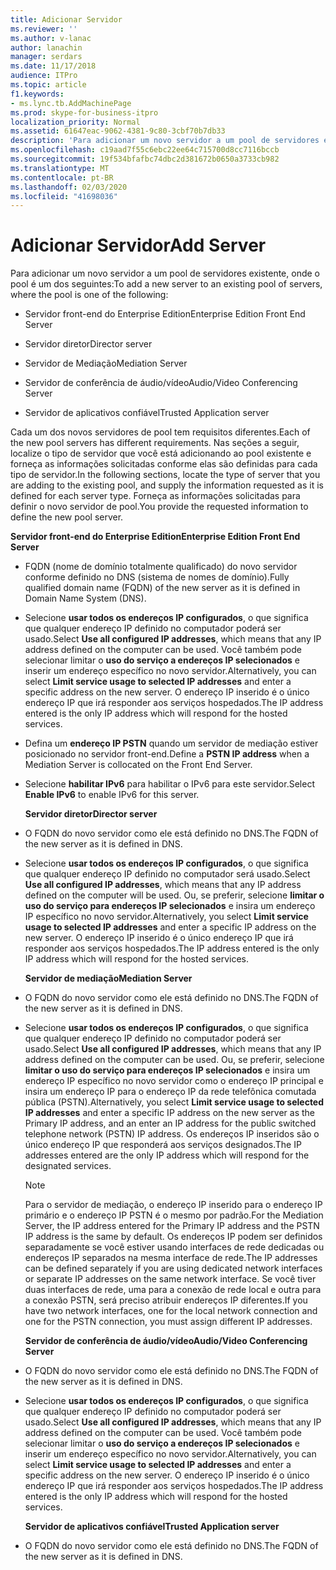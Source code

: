 ```yaml
---
title: Adicionar Servidor
ms.reviewer: ''
ms.author: v-lanac
author: lanachin
manager: serdars
ms.date: 11/17/2018
audience: ITPro
ms.topic: article
f1.keywords:
- ms.lync.tb.AddMachinePage
ms.prod: skype-for-business-itpro
localization_priority: Normal
ms.assetid: 61647eac-9062-4381-9c80-3cbf70b7db33
description: 'Para adicionar um novo servidor a um pool de servidores existente, onde o pool é um dos seguintes:'
ms.openlocfilehash: c19aad7f55c6ebc22ee64c715700d8cc7116bccb
ms.sourcegitcommit: 19f534bfafbc74dbc2d381672b0650a3733cb982
ms.translationtype: MT
ms.contentlocale: pt-BR
ms.lasthandoff: 02/03/2020
ms.locfileid: "41698036"
---
```

# <a name="add-server"></a><span data-ttu-id="93074-103">Adicionar Servidor</span><span class="sxs-lookup"><span data-stu-id="93074-103">Add Server</span></span>
 
<span data-ttu-id="93074-104">Para adicionar um novo servidor a um pool de servidores existente, onde o pool é um dos seguintes:</span><span class="sxs-lookup"><span data-stu-id="93074-104">To add a new server to an existing pool of servers, where the pool is one of the following:</span></span>
  
- <span data-ttu-id="93074-105">Servidor front-end do Enterprise Edition</span><span class="sxs-lookup"><span data-stu-id="93074-105">Enterprise Edition Front End Server</span></span>
    
- <span data-ttu-id="93074-106">Servidor diretor</span><span class="sxs-lookup"><span data-stu-id="93074-106">Director server</span></span>
    
- <span data-ttu-id="93074-107">Servidor de Mediação</span><span class="sxs-lookup"><span data-stu-id="93074-107">Mediation Server</span></span>
    
- <span data-ttu-id="93074-108">Servidor de conferência de áudio/vídeo</span><span class="sxs-lookup"><span data-stu-id="93074-108">Audio/Video Conferencing Server</span></span>
    
- <span data-ttu-id="93074-109">Servidor de aplicativos confiável</span><span class="sxs-lookup"><span data-stu-id="93074-109">Trusted Application server</span></span>
    
<span data-ttu-id="93074-110">Cada um dos novos servidores de pool tem requisitos diferentes.</span><span class="sxs-lookup"><span data-stu-id="93074-110">Each of the new pool servers has different requirements.</span></span> <span data-ttu-id="93074-111">Nas seções a seguir, localize o tipo de servidor que você está adicionando ao pool existente e forneça as informações solicitadas conforme elas são definidas para cada tipo de servidor.</span><span class="sxs-lookup"><span data-stu-id="93074-111">In the following sections, locate the type of server that you are adding to the existing pool, and supply the information requested as it is defined for each server type.</span></span> <span data-ttu-id="93074-112">Forneça as informações solicitadas para definir o novo servidor de pool.</span><span class="sxs-lookup"><span data-stu-id="93074-112">You provide the requested information to define the new pool server.</span></span>
  
 <span data-ttu-id="93074-113">**Servidor front-end do Enterprise Edition**</span><span class="sxs-lookup"><span data-stu-id="93074-113">**Enterprise Edition Front End Server**</span></span>
  
- <span data-ttu-id="93074-114">FQDN (nome de domínio totalmente qualificado) do novo servidor conforme definido no DNS (sistema de nomes de domínio).</span><span class="sxs-lookup"><span data-stu-id="93074-114">Fully qualified domain name (FQDN) of the new server as it is defined in Domain Name System (DNS).</span></span>
    
- <span data-ttu-id="93074-115">Selecione **usar todos os endereços IP configurados**, o que significa que qualquer endereço IP definido no computador poderá ser usado.</span><span class="sxs-lookup"><span data-stu-id="93074-115">Select **Use all configured IP addresses**, which means that any IP address defined on the computer can be used.</span></span> <span data-ttu-id="93074-116">Você também pode selecionar limitar o **uso do serviço a endereços IP selecionados** e inserir um endereço específico no novo servidor.</span><span class="sxs-lookup"><span data-stu-id="93074-116">Alternatively, you can select **Limit service usage to selected IP addresses** and enter a specific address on the new server.</span></span> <span data-ttu-id="93074-117">O endereço IP inserido é o único endereço IP que irá responder aos serviços hospedados.</span><span class="sxs-lookup"><span data-stu-id="93074-117">The IP address entered is the only IP address which will respond for the hosted services.</span></span>
    
- <span data-ttu-id="93074-118">Defina um **endereço IP PSTN** quando um servidor de mediação estiver posicionado no servidor front-end.</span><span class="sxs-lookup"><span data-stu-id="93074-118">Define a **PSTN IP address** when a Mediation Server is collocated on the Front End Server.</span></span>
    
- <span data-ttu-id="93074-119">Selecione **habilitar IPv6** para habilitar o IPv6 para este servidor.</span><span class="sxs-lookup"><span data-stu-id="93074-119">Select **Enable IPv6** to enable IPv6 for this server.</span></span>
    
  <span data-ttu-id="93074-120">**Servidor diretor**</span><span class="sxs-lookup"><span data-stu-id="93074-120">**Director server**</span></span>
  
- <span data-ttu-id="93074-121">O FQDN do novo servidor como ele está definido no DNS.</span><span class="sxs-lookup"><span data-stu-id="93074-121">The FQDN of the new server as it is defined in DNS.</span></span>
    
- <span data-ttu-id="93074-122">Selecione **usar todos os endereços IP configurados**, o que significa que qualquer endereço IP definido no computador será usado.</span><span class="sxs-lookup"><span data-stu-id="93074-122">Select **Use all configured IP addresses**, which means that any IP address defined on the computer will be used.</span></span> <span data-ttu-id="93074-123">Ou, se preferir, selecione **limitar o uso do serviço para endereços IP selecionados** e insira um endereço IP específico no novo servidor.</span><span class="sxs-lookup"><span data-stu-id="93074-123">Alternatively, you select **Limit service usage to selected IP addresses** and enter a specific IP address on the new server.</span></span> <span data-ttu-id="93074-124">O endereço IP inserido é o único endereço IP que irá responder aos serviços hospedados.</span><span class="sxs-lookup"><span data-stu-id="93074-124">The IP address entered is the only IP address which will respond for the hosted services.</span></span>
    
  <span data-ttu-id="93074-125">**Servidor de mediação**</span><span class="sxs-lookup"><span data-stu-id="93074-125">**Mediation Server**</span></span>
  
- <span data-ttu-id="93074-126">O FQDN do novo servidor como ele está definido no DNS.</span><span class="sxs-lookup"><span data-stu-id="93074-126">The FQDN of the new server as it is defined in DNS.</span></span>
    
- <span data-ttu-id="93074-127">Selecione **usar todos os endereços IP configurados**, o que significa que qualquer endereço IP definido no computador poderá ser usado.</span><span class="sxs-lookup"><span data-stu-id="93074-127">Select **Use all configured IP addresses**, which means that any IP address defined on the computer can be used.</span></span> <span data-ttu-id="93074-128">Ou, se preferir, selecione **limitar o uso do serviço para endereços IP selecionados** e insira um endereço IP específico no novo servidor como o endereço IP principal e insira um endereço IP para o endereço IP da rede telefônica comutada pública (PSTN).</span><span class="sxs-lookup"><span data-stu-id="93074-128">Alternatively, you select **Limit service usage to selected IP addresses** and enter a specific IP address on the new server as the Primary IP address, and an enter an IP address for the public switched telephone network (PSTN) IP address.</span></span> <span data-ttu-id="93074-129">Os endereços IP inseridos são o único endereço IP que responderá aos serviços designados.</span><span class="sxs-lookup"><span data-stu-id="93074-129">The IP addresses entered are the only IP address which will respond for the designated services.</span></span>
    
    > [!NOTE]
    > <span data-ttu-id="93074-130">Para o servidor de mediação, o endereço IP inserido para o endereço IP primário e o endereço IP PSTN é o mesmo por padrão.</span><span class="sxs-lookup"><span data-stu-id="93074-130">For the Mediation Server, the IP address entered for the Primary IP address and the PSTN IP address is the same by default.</span></span> <span data-ttu-id="93074-131">Os endereços IP podem ser definidos separadamente se você estiver usando interfaces de rede dedicadas ou endereços IP separados na mesma interface de rede.</span><span class="sxs-lookup"><span data-stu-id="93074-131">The IP addresses can be defined separately if you are using dedicated network interfaces or separate IP addresses on the same network interface.</span></span> <span data-ttu-id="93074-132">Se você tiver duas interfaces de rede, uma para a conexão de rede local e outra para a conexão PSTN, será preciso atribuir endereços IP diferentes.</span><span class="sxs-lookup"><span data-stu-id="93074-132">If you have two network interfaces, one for the local network connection and one for the PSTN connection, you must assign different IP addresses.</span></span> 
  
  <span data-ttu-id="93074-133">**Servidor de conferência de áudio/vídeo**</span><span class="sxs-lookup"><span data-stu-id="93074-133">**Audio/Video Conferencing Server**</span></span>
  
- <span data-ttu-id="93074-134">O FQDN do novo servidor como ele está definido no DNS.</span><span class="sxs-lookup"><span data-stu-id="93074-134">The FQDN of the new server as it is defined in DNS.</span></span>
    
- <span data-ttu-id="93074-135">Selecione **usar todos os endereços IP configurados**, o que significa que qualquer endereço IP definido no computador poderá ser usado.</span><span class="sxs-lookup"><span data-stu-id="93074-135">Select **Use all configured IP addresses**, which means that any IP address defined on the computer can be used.</span></span> <span data-ttu-id="93074-136">Você também pode selecionar limitar o **uso do serviço a endereços IP selecionados** e inserir um endereço específico no novo servidor.</span><span class="sxs-lookup"><span data-stu-id="93074-136">Alternatively, you can select **Limit service usage to selected IP addresses** and enter a specific address on the new server.</span></span> <span data-ttu-id="93074-137">O endereço IP inserido é o único endereço IP que irá responder aos serviços hospedados.</span><span class="sxs-lookup"><span data-stu-id="93074-137">The IP address entered is the only IP address which will respond for the hosted services.</span></span>
    
  <span data-ttu-id="93074-138">**Servidor de aplicativos confiável**</span><span class="sxs-lookup"><span data-stu-id="93074-138">**Trusted Application server**</span></span>
  
- <span data-ttu-id="93074-139">O FQDN do novo servidor como ele está definido no DNS.</span><span class="sxs-lookup"><span data-stu-id="93074-139">The FQDN of the new server as it is defined in DNS.</span></span>
    

